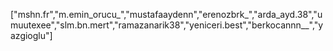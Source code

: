 ["mshn.fr","m.emin_orucu_","mustafaaydenn","erenozbrk_","arda_ayd.38","umuutexee","slm.bn.mert","ramazanarik38","yeniceri.best","berkocannn__","yazgioglu"]
